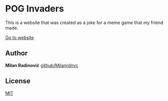 # POG Invaders

This is a website that was created as a joke for a meme game that my friend made.

[Go to website](https://milanrdnvc.github.io/pog-invaders/)

## Author

**Milan Radinović**
[github/Milanrdnvc](https://github.com/Milanrdnvc)

## License
[MIT](https://choosealicense.com/licenses/mit/)
